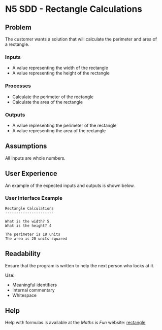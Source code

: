 # N5 SDD - Rectangle Calculations

## Problem

The customer wants a solution that will calculate the perimeter and area of a rectangle.


### Inputs

* A value representing the width of the rectangle
* A value representing the height of the rectangle


### Processes

* Calculate the perimeter of the rectangle
* Calculate the area of the rectangle


### Outputs

* A value representing the perimeter of the rectangle
* A value representing the area of the rectangle


## Assumptions

All inputs are whole numbers.


## User Experience

An example of the expected inputs and outputs is shown below.


### User Interface Example

```
Rectangle Calculations
----------------------

What is the width? 5
What is the height? 4

The perimeter is 18 units
The area is 20 units squared
```


## Readability

Ensure that the program is written to help the next person who looks at it.

Use:

* Meaningful identifiers
* Internal commentary
* Whitespace


## Help

Help with formulas is available at the _Maths is Fun_ website: [rectangle](https://www.mathsisfun.com/geometry/rectangle.html)
